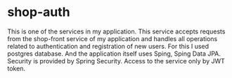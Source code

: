 # shop-auth
This is one of the services in my application.
This service accepts requests from the shop-front service of my application and handles all operations related to authentication and registration of new users.
For this I used postgres database. And the application itself uses Sping, Sping Data JPA. Security is provided by Spring Security. Access to the service only by JWT token.

